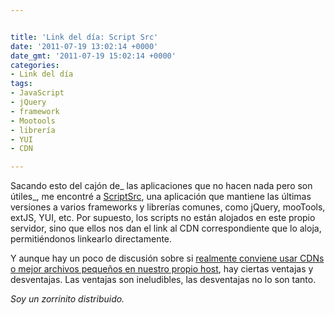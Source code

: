 ```yaml
---


title: 'Link del día: Script Src'
date: '2011-07-19 13:02:14 +0000'
date_gmt: '2011-07-19 15:02:14 +0000'
categories:
- Link del día
tags:
- JavaScript
- jQuery
- framework
- Mootools
- librería
- YUI
- CDN

---
```



Sacando esto del cajón de_ las aplicaciones que no hacen nada pero son útiles_, me encontré a [ScriptSrc](http://scriptsrc.net/), una aplicación que mantiene las últimas versiones a varios frameworks y librerías comunes, como jQuery, mooTools, extJS, YUI, etc. Por supuesto, los scripts no están alojados en este propio servidor, sino que ellos nos dan el link al CDN correspondiente que lo aloja, permitiéndonos linkearlo directamente.

Y aunque hay un poco de discusión sobre si [realmente conviene usar CDNs o mejor archivos pequeños en nuestro propio host](http://css-tricks.com/13261-large-file-on-cdn-or-small-local/), hay ciertas ventajas y desventajas. Las ventajas son ineludibles, las desventajas no lo son tanto.

_Soy un zorrinito distribuido._
